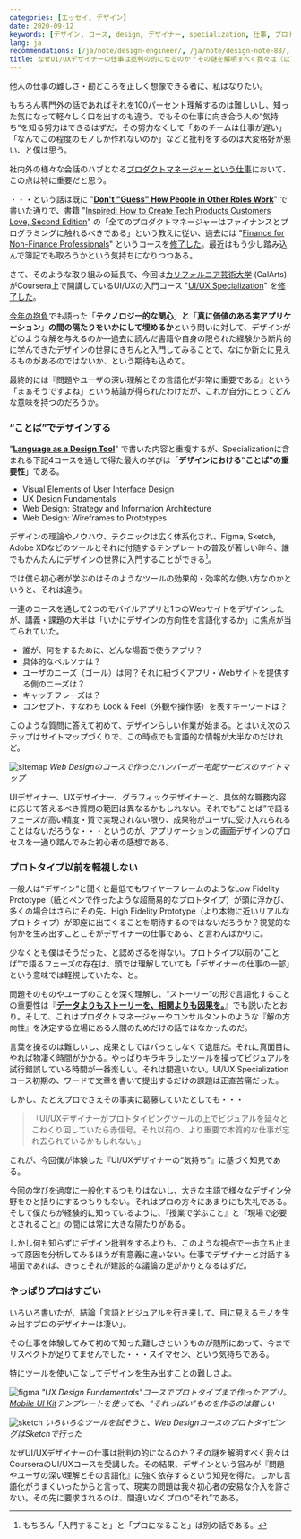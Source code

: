 ```yaml
---
categories: [エッセイ, デザイン]
date: 2020-09-12
keywords: [デザイン, コース, design, デザイナー, specialization, 仕事, プロトタイプ, ツール, sketch, 入門]
lang: ja
recommendations: [/ja/note/design-engineer/, /ja/note/design-note-88/, /ja/note/product-management-myths/]
title: なぜUI/UXデザイナーの仕事は批判の的になるのか？その謎を解明すべく我々は（以下略）
---
```


他人の仕事の難しさ・勘どころを正しく想像できる者に、私はなりたい。

もちろん専門外の話であればそれを100パーセント理解するのは難しいし、知った気になって軽々しく口を出すのも違う。でもその仕事に向き合う人の“気持ち“を知る努力はできるはずだ。その努力なくして「あのチームは仕事が遅い」「なんでこの程度のモノしか作れないのか」などと批判をするのは大変格好が悪い、と僕は思う。

社内外の様々な会話のハブとなる[プロダクトマネージャーという仕事](/ja/note/first-quarter-as-a-product-manager/)において、この点は特に重要だと思う。

・・・という話は既に "**[Don't "Guess" How People in Other Roles Work](/note/learn-how-others-work/)**" で書いた通りで、書籍 "[Inspired: How to Create Tech Products Customers Love, Second Edition](https://www.amazon.com/Inspired-Marty-Cagan-audiobook/dp/B07BDQVC45)" の「全てのプロダクトマネージャーはファイナンスとプログラミングに触れるべきである」という教えに従い、過去には "[Finance for Non-Finance Professionals](https://www.coursera.org/learn/finance-for-non-finance)" というコースを[修了した](https://www.coursera.org/account/accomplishments/records/AT4UMKBZY93F)。最近はもう少し踏み込んで簿記でも取ろうかという気持ちになりつつある。

さて、そのような取り組みの延長で、今回は[カリフォルニア芸術大学](https://calarts.edu/) (CalArts) がCoursera上で開講しているUI/UXの入門コース "[UI/UX Specialization](https://www.coursera.org/specializations/ui-ux-design)" を[修了した](https://coursera.org/verify/specialization/XJPZYH5JBA22)。

[今年の抱負](/ja/note/2020/)でも語った「**テクノロジー的な関心**」**と**「**真に価値のある実アプリケーション**」**の間の隔たりをいかにして埋めるか**という問いに対して、デザインがどのような解を与えるのか&mdash;過去に読んだ書籍や自身の限られた経験から断片的に学んできたデザインの世界にきちんと入門してみることで、なにか新たに見えるものがあるのではないか、という期待も込めて。

最終的には『問題やユーザの深い理解とその言語化が非常に重要である』という「まぁそうですよね」という結論が得られたわけだが、これが自分にとってどんな意味を持つのだろうか。

### “ことば”でデザインする

"**[Language as a Design Tool](/note/language-as-a-design-tool/)**" で書いた内容と重複するが、Specializationに含まれる下記4コースを通して得た最大の学びは「**デザインにおける“ことば”の重要性**」である。

- Visual Elements of User Interface Design
- UX Design Fundamentals
- Web Design: Strategy and Information Architecture
- Web Design: Wireframes to Prototypes

デザインの理論やノウハウ、テクニックは広く体系化され、Figma, Sketch, Adobe XDなどのツールとそれに付随するテンプレートの普及が著しい昨今、誰でもかんたんにデザインの世界に入門することができる[^1]。

では僕ら初心者が学ぶのはそのようなツールの効果的・効率的な使い方なのかというと、それは違う。

一連のコースを通して2つのモバイルアプリと1つのWebサイトをデザインしたが、講義・課題の大半は「いかにデザインの方向性を言語化するか」に焦点が当てられていた。

- 誰が、何をするために、どんな場面で使うアプリ？
- 具体的なペルソナは？
- ユーザのニーズ（ゴール）は何？それに紐づくアプリ・Webサイトを提供する側のニーズは？
- キャッチフレーズは？
- コンセプト、すなわち Look & Feel（外観や操作感）を表すキーワードは？

このような質問に答えて初めて、デザインらしい作業が始まる。とはいえ次のステップはサイトマップづくりで、この時点でも言語的な情報が大半なのだけれど。

![sitemap](/images/coursera-ui-ux-specialization/sitemap.png)
*Web Designのコースで作ったハンバーガー宅配サービスのサイトマップ*

UIデザイナー、UXデザイナー、グラフィックデザイナーと、具体的な職務内容に応じて答えるべき質問の範囲は異なるかもしれない。それでも“ことば”で語るフェーズが高い精度・質で実現されない限り、成果物がユーザに受け入れられることはないだろうな・・・というのが、アプリケーションの画面デザインのプロセスを一通り踏んでみた初心者の感想である。

### プロトタイプ以前を軽視しない

一般人は“デザイン”と聞くと最低でもワイヤーフレームのようなLow Fidelity Prototype（紙とペンで作ったような超簡易的なプロトタイプ）が頭に浮かび、多くの場合はさらにその先、High Fidelity Prototype（より本物に近いリアルなプロトタイプ）が即座に出てくることを期待するのではないだろうか？視覚的な何かを生み出すことこそがデザイナーの仕事である、と言わんばかりに。

少なくとも僕はそうだった、と認めざるを得ない。プロトタイプ以前の“ことば”で語るフェーズの存在は、頭では理解していても「デザイナーの仕事の一部」という意味では軽視していたな、と。

問題そのものやユーザのことを深く理解し、“ストーリー”の形で言語化することの重要性は『**[データよりもストーリーを、相関よりも因果を。](/ja/note/cognitive-science-and-behavioral-economics/)**』でも説いたとおり。そして、これはプロダクトマネージャーやコンサルタントのような『解の方向性』を決定する立場にある人間のためだけの話ではなかったのだ。

言葉を操るのは難しいし、成果としてはパっとしなくて退屈だ。それに真面目にやれば物凄く時間がかかる。やっぱりキラキラしたツールを操ってビジュアルを試行錯誤している時間が一番楽しい。それは間違いない。UI/UX Specializationコース初期の、ワードで文章を書いて提出するだけの課題は正直苦痛だった。

しかし、たとえプロでさえその事実に葛藤していたとしても・・・

> 「UI/UXデザイナーがプロトタイピングツールの上でビジュアルを延々とこねくり回していたら赤信号。それ以前の、より重要で本質的な仕事が忘れ去られているかもしれない。」

これが、今回僕が体験した『UI/UXデザイナーの“気持ち”』に基づく知見である。

今回の学びを過度に一般化するつもりはないし、大きな主語で様々なデザイン分野をひと括りにするつもりもない。それはプロの方々にあまりにも失礼である。そして僕たちが経験的に知っているように、『授業で学ぶこと』と『現場で必要とされること』の間には常に大きな隔たりがある。

しかし何も知らずにデザイン批判をするよりも、このような視点で一歩立ち止まって原因を分析してみるほうが有意義に違いない。仕事でデザイナーと対話する場面であれば、きっとそれが建設的な議論の足がかりとなるはずだ。

### やっぱりプロはすごい

いろいろ書いたが、結論「言語とビジュアルを行き来して、目に見えるモノを生み出すプロのデザイナーは凄い」。

その仕事を体験してみて初めて知った難しさというものが随所にあって、今までリスペクトが足りてませんでした・・・スイマセン、という気持ちである。

特にツールを使いこなしてデザインを生み出すことの難しさよ。

![figma](/images/coursera-ui-ux-specialization/figma.png)
*"UX Design Fundamentals"コースでプロトタイプまで作ったアプリ。[Mobile UI Kit](https://www.figma.com/community/file/836596421863073964)テンプレートを使っても、“それっぽい”ものを作るのは難しい*

![sketch](/images/coursera-ui-ux-specialization/sketch.png)
*いろいろなツールを試そうと、Web DesignコースのプロトタイピングはSketchで行った*

なぜUI/UXデザイナーの仕事は批判の的になるのか？その謎を解明すべく我々はCourseraのUI/UXコースを受講した。その結果、デザインという営みが『問題やユーザの深い理解とその言語化』に強く依存するという知見を得た。しかし言語化がうまくいったからと言って、現実の問題は我々初心者の安易な介入を許さない。その先に要求されるのは、間違いなくプロの“それ”である。

[^1]: もちろん「入門すること」と「プロになること」は別の話である。